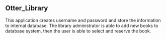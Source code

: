 ## Otter_Library
This application creates username and password and store the information to internal database.
The library administrator is able to add new books to database system, then the user is able to select and reserve the book.
